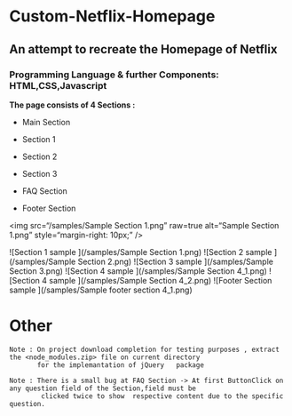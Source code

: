 # Custom-Netflix-Homepage
 ## An attempt to recreate the Homepage of Netflix
  ### Programming Language & further Components:  HTML,CSS,Javascript

**The page consists of 4 Sections :**
			
 * Main Section
		
 * Section 1
		
 * Section 2
		
 * Section 3
		
 * FAQ Section
		
 * Footer Section






<img
src=“/samples/Sample Section 1.png”
raw=true
alt=“Sample Section 1.png”
style=“margin-right: 10px;”
/>


![Section 1 sample ](/samples/Sample Section 1.png)
![Section 2 sample ](/samples/Sample Section 2.png)
![Section 3 sample ](/samples/Sample Section 3.png)
![Section 4 sample ](/samples/Sample Section 4_1.png)
![Section 4 sample ](/samples/Sample Section 4_2.png)
![Footer Section  sample ](/samples/Sample footer section 4_1.png)
		
# Other
	
	Note : On project download completion for testing purposes , extract the <node_modules.zip> file on current directory  
	       for the implemantation of jQuery   package 
	
	Note : There is a small bug at FAQ Section -> At first ButtonClick on any question field of the Section,field must be 
	        clicked twice to show  respective content due to the specific question.
